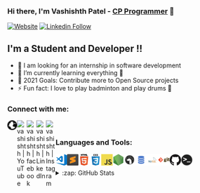 ### Hi there, I'm Vashishth Patel - [CP Programmer][website] 👋

[![Website](https://shields.io/badge/Vashishth.epizy.com-up-blue?style=for-the-badge)](https://vashishth.epizy.com/?i=1)
[![Linkedin Follow](https://shields.io/badge/Follow%20@Vashishth%20Patel-740-green?logo=linkedin&style=for-the-badge)](https://www.linkedin.com/in/vashishth-patel-312a52204/)

## I'm a Student and Developer !!

- 🔭 I am looking for an internship in software development
- 🌱 I’m currently learning everything 🤣
- 🥅 2021 Goals: Contribute more to Open Source projects
- ⚡ Fun fact: I love to play badminton and play drums 🤣

### Connect with me:

[<img align="left" alt="vashishth.epizy.com" width="22px" src="https://raw.githubusercontent.com/iconic/open-iconic/master/svg/globe.svg" />][website]
[<img align="left" alt="vashishth | YouTube" width="22px" src="https://cdn.jsdelivr.net/npm/simple-icons@v3/icons/youtube.svg" />][youtube]
[<img align="left" alt="vashishth | facebook" width="22px" src="https://cdn.jsdelivr.net/npm/simple-icons@v3/icons/facebook.svg" />][facebook]
[<img align="left" alt="vashishth | LinkedIn" width="22px" src="https://cdn.jsdelivr.net/npm/simple-icons@v3/icons/linkedin.svg" />][linkedin]
[<img align="left" alt="vashishth | Instagram" width="22px" src="https://cdn.jsdelivr.net/npm/simple-icons@v3/icons/instagram.svg" />][instagram]

<br />

### Languages and Tools:

<img align="left" alt="Visual Studio Code" width="26px" src="https://raw.githubusercontent.com/github/explore/80688e429a7d4ef2fca1e82350fe8e3517d3494d/topics/visual-studio-code/visual-studio-code.png" />
<img align="left" alt="Visual Studio Code" width="26px" src="https://raw.githubusercontent.com/github/explore/80688e429a7d4ef2fca1e82350fe8e3517d3494d/topics/sublime-text/sublime-text.png" />
<img align="left" alt="HTML5" width="26px" src="https://raw.githubusercontent.com/github/explore/80688e429a7d4ef2fca1e82350fe8e3517d3494d/topics/html/html.png" />
<img align="left" alt="CSS3" width="26px" src="https://raw.githubusercontent.com/github/explore/80688e429a7d4ef2fca1e82350fe8e3517d3494d/topics/css/css.png" />
<img align="left" alt="JavaScript" width="26px" src="https://raw.githubusercontent.com/github/explore/80688e429a7d4ef2fca1e82350fe8e3517d3494d/topics/javascript/javascript.png" />
<img align="left" alt="Node.js" width="26px" src="https://raw.githubusercontent.com/github/explore/80688e429a7d4ef2fca1e82350fe8e3517d3494d/topics/nodejs/nodejs.png" />
<img align="left" alt="Deno" width="26px" src="https://raw.githubusercontent.com/github/explore/361e2821e2dea67711cde99c9c40ed357061cf27/topics/deno/deno.png" />
<img align="left" alt="SQL" width="26px" src="https://raw.githubusercontent.com/github/explore/80688e429a7d4ef2fca1e82350fe8e3517d3494d/topics/sql/sql.png" />
<img align="left" alt="MySQL" width="26px" src="https://raw.githubusercontent.com/github/explore/80688e429a7d4ef2fca1e82350fe8e3517d3494d/topics/mysql/mysql.png" />
<img align="left" alt="Git" width="26px" src="https://raw.githubusercontent.com/github/explore/80688e429a7d4ef2fca1e82350fe8e3517d3494d/topics/git/git.png" />
<img align="left" alt="GitHub" width="26px" src="https://raw.githubusercontent.com/github/explore/78df643247d429f6cc873026c0622819ad797942/topics/github/github.png" />
<img align="left" alt="Terminal" width="26px" src="https://raw.githubusercontent.com/github/explore/80688e429a7d4ef2fca1e82350fe8e3517d3494d/topics/terminal/terminal.png" />

<br />
<br />

<details>
  <summary>:zap: GitHub Stats</summary>

   <p align="center">
    <a href="https://github.com/vasu-1/github-readme-stats/actions">
      <img alt="Tests Passing" src="https://github.com/anuraghazra/github-readme-stats/workflows/Test/badge.svg" />
    </a>
    <a href="https://codecov.io/gh/vasu-1/github-readme-stats">
      <img src="https://codecov.io/gh/anuraghazra/github-readme-stats/branch/master/graph/badge.svg" />
    </a>
    <a href="https://github.com/vasu-1/github-readme-stats/issues">
      <img alt="Issues" src="https://img.shields.io/github/issues/vasu-1/github-readme-stats?color=0088ff" />
    </a>
    <a href="https://github.com/vasu-1/github-readme-stats/pulls">
      <img alt="GitHub pull requests" src="https://img.shields.io/github/issues-pr/vasu-1/github-readme-stats?color=0088ff" />
    </a>
    </p>

</details>

[website]: https://vashishth.epizy.com/?i=1
[facebook]: https://www.facebook.com/vashishthchaudhary/
[youtube]: https://www.youtube.com/channel/UCT_aAHVTwIPvW3mEUfHbB7g
[instagram]: https://www.instagram.com/vashishthchaudhary/
[linkedin]: https://www.linkedin.com/in/vashishth-patel-312a52204/